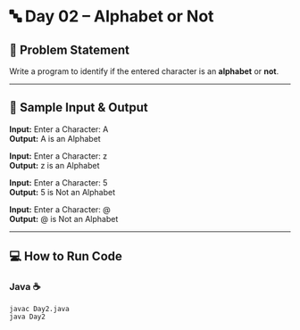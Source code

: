 # 🔤 Day 02 – Alphabet or Not

## 🎯 Problem Statement  
Write a program to identify if the entered character is an **alphabet** or **not**.

---

## 📝 Sample Input & Output  

**Input:** Enter a Character: A  
**Output:** A is an Alphabet  

**Input:** Enter a Character: z  
**Output:** z is an Alphabet  

**Input:** Enter a Character: 5  
**Output:** 5 is Not an Alphabet  

**Input:** Enter a Character: @  
**Output:** @ is Not an Alphabet  

---
## 💻 How to Run Code 

### Java ☕
```
javac Day2.java
java Day2
